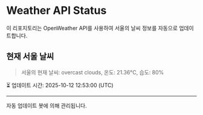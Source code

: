
# Weather API Status

이 리포지토리는 OpenWeather API를 사용하여 서울의 날씨 정보를 자동으로 업데이트합니다.

## 현재 서울 날씨
> 서울의 현재 날씨: overcast clouds, 온도: 21.36°C, 습도: 80%

⏳ 업데이트 시간: 2025-10-12 12:53:00 (UTC)

---
자동 업데이트 봇에 의해 관리됩니다.
